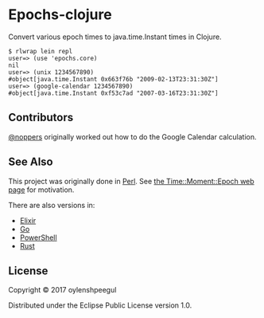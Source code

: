 # Epochs-clojure

Convert various epoch times to java.time.Instant times in Clojure.

```
$ rlwrap lein repl
user=> (use 'epochs.core)
nil
user=> (unix 1234567890)
#object[java.time.Instant 0x663f76b "2009-02-13T23:31:30Z"]
user=> (google-calendar 1234567890)
#object[java.time.Instant 0xf53c7ad "2007-03-16T23:31:30Z"]
```

## Contributors

[@noppers](https://github.com/noppers) originally worked out how to do the Google Calendar calculation.

## See Also

This project was originally done in [Perl](https://github.com/oylenshpeegul/Time-Moment-Epoch). See [the Time::Moment::Epoch web page](http://oylenshpeegul.github.io/Time-Moment-Epoch/) for motivation.

There are also versions in:
- [Elixir](https://github.com/oylenshpeegul/Epochs-elixir)
- [Go](https://github.com/oylenshpeegul/epochs)
- [PowerShell](https://github.com/oylenshpeegul/Epochs-powershell)
- [Rust](https://github.com/oylenshpeegul/Epochs-rust)


## License

Copyright © 2017 oylenshpeegul

Distributed under the Eclipse Public License version 1.0.

